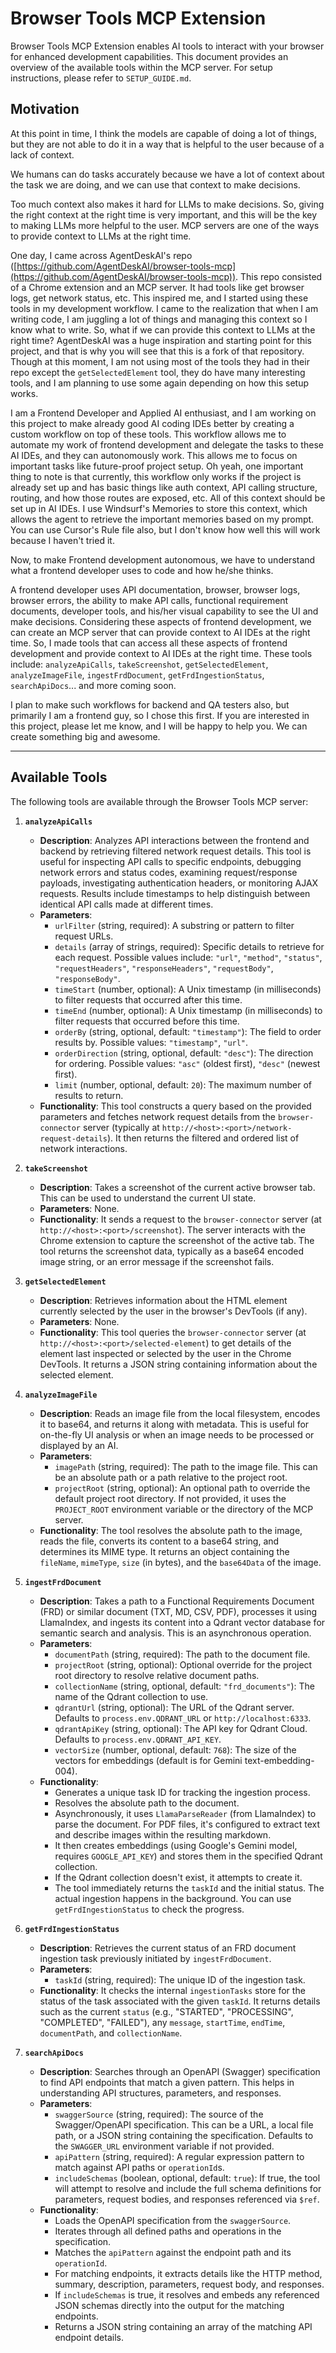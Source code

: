 # Browser Tools MCP Extension

Browser Tools MCP Extension enables AI tools to interact with your browser for enhanced development capabilities. This document provides an overview of the available tools within the MCP server. For setup instructions, please refer to `SETUP_GUIDE.md`.

## Motivation

At this point in time, I think the models are capable of doing a lot of things, but they are not able to do it in a way that is helpful to the user because of a lack of context.

We humans can do tasks accurately because we have a lot of context about the task we are doing, and we can use that context to make decisions.

Too much context also makes it hard for LLMs to make decisions. So, giving the right context at the right time is very important, and this will be the key to making LLMs more helpful to the user. MCP servers are one of the ways to provide context to LLMs at the right time.

One day, I came across AgentDeskAI's repo ([https://github.com/AgentDeskAI/browser-tools-mcp](https://github.com/AgentDeskAI/browser-tools-mcp)). This repo consisted of a Chrome extension and an MCP server. It had tools like get browser logs, get network status, etc. This inspired me, and I started using these tools in my development workflow. I came to the realization that when I am writing code, I am juggling a lot of things and managing this context so I know what to write. So, what if we can provide this context to LLMs at the right time? AgentDeskAI was a huge inspiration and starting point for this project, and that is why you will see that this is a fork of that repository. Though at this moment, I am not using most of the tools they had in their repo except the `getSelectedElement` tool, they do have many interesting tools, and I am planning to use some again depending on how this setup works.

I am a Frontend Developer and Applied AI enthusiast, and I am working on this project to make already good AI coding IDEs better by creating a custom workflow on top of these tools. This workflow allows me to automate my work of frontend development and delegate the tasks to these AI IDEs, and they can autonomously work. This allows me to focus on important tasks like future-proof project setup. Oh yeah, one important thing to note is that currently, this workflow only works if the project is already set up and has basic things like auth context, API calling structure, routing, and how those routes are exposed, etc. All of this context should be set up in AI IDEs. I use Windsurf's Memories to store this context, which allows the agent to retrieve the important memories based on my prompt. You can use Cursor's Rule file also, but I don't know how well this will work because I haven't tried it.

Now, to make Frontend development autonomous, we have to understand what a frontend developer uses to code and how he/she thinks.

A frontend developer uses API documentation, browser, browser logs, browser errors, the ability to make API calls, functional requirement documents, developer tools, and his/her visual capability to see the UI and make decisions. Considering these aspects of frontend development, we can create an MCP server that can provide context to AI IDEs at the right time. So, I made tools that can access all these aspects of frontend development and provide context to AI IDEs at the right time. These tools include: `analyzeApiCalls`, `takeScreenshot`, `getSelectedElement`, `analyzeImageFile`, `ingestFrdDocument`, `getFrdIngestionStatus`, `searchApiDocs`... and more coming soon.

I plan to make such workflows for backend and QA testers also, but primarily I am a frontend guy, so I chose this first. If you are interested in this project, please let me know, and I will be happy to help you. We can create something big and awesome.

---
## Available Tools

The following tools are available through the Browser Tools MCP server:

1.  **`analyzeApiCalls`**
    *   **Description**: Analyzes API interactions between the frontend and backend by retrieving filtered network request details. This tool is useful for inspecting API calls to specific endpoints, debugging network errors and status codes, examining request/response payloads, investigating authentication headers, or monitoring AJAX requests. Results include timestamps to help distinguish between identical API calls made at different times.
    *   **Parameters**:
        *   `urlFilter` (string, required): A substring or pattern to filter request URLs.
        *   `details` (array of strings, required): Specific details to retrieve for each request. Possible values include: `"url"`, `"method"`, `"status"`, `"requestHeaders"`, `"responseHeaders"`, `"requestBody"`, `"responseBody"`.
        *   `timeStart` (number, optional): A Unix timestamp (in milliseconds) to filter requests that occurred after this time.
        *   `timeEnd` (number, optional): A Unix timestamp (in milliseconds) to filter requests that occurred before this time.
        *   `orderBy` (string, optional, default: `"timestamp"`): The field to order results by. Possible values: `"timestamp"`, `"url"`.
        *   `orderDirection` (string, optional, default: `"desc"`): The direction for ordering. Possible values: `"asc"` (oldest first), `"desc"` (newest first).
        *   `limit` (number, optional, default: `20`): The maximum number of results to return.
    *   **Functionality**: This tool constructs a query based on the provided parameters and fetches network request details from the `browser-connector` server (typically at `http://<host>:<port>/network-request-details`). It then returns the filtered and ordered list of network interactions.

2.  **`takeScreenshot`**
    *   **Description**: Takes a screenshot of the current active browser tab. This can be used to understand the current UI state.
    *   **Parameters**: None.
    *   **Functionality**: It sends a request to the `browser-connector` server (at `http://<host>:<port>/screenshot`). The server interacts with the Chrome extension to capture the screenshot of the active tab. The tool returns the screenshot data, typically as a base64 encoded image string, or an error message if the screenshot fails.

3.  **`getSelectedElement`**
    *   **Description**: Retrieves information about the HTML element currently selected by the user in the browser's DevTools (if any).
    *   **Parameters**: None.
    *   **Functionality**: This tool queries the `browser-connector` server (at `http://<host>:<port>/selected-element`) to get details of the element last inspected or selected by the user in the Chrome DevTools. It returns a JSON string containing information about the selected element.

4.  **`analyzeImageFile`**
    *   **Description**: Reads an image file from the local filesystem, encodes it to base64, and returns it along with metadata. This is useful for on-the-fly UI analysis or when an image needs to be processed or displayed by an AI.
    *   **Parameters**:
        *   `imagePath` (string, required): The path to the image file. This can be an absolute path or a path relative to the project root.
        *   `projectRoot` (string, optional): An optional path to override the default project root directory. If not provided, it uses the `PROJECT_ROOT` environment variable or the directory of the MCP server.
    *   **Functionality**: The tool resolves the absolute path to the image, reads the file, converts its content to a base64 string, and determines its MIME type. It returns an object containing the `fileName`, `mimeType`, `size` (in bytes), and the `base64Data` of the image.

5.  **`ingestFrdDocument`**
    *   **Description**: Takes a path to a Functional Requirements Document (FRD) or similar document (TXT, MD, CSV, PDF), processes it using LlamaIndex, and ingests its content into a Qdrant vector database for semantic search and analysis. This is an asynchronous operation.
    *   **Parameters**:
        *   `documentPath` (string, required): The path to the document file.
        *   `projectRoot` (string, optional): Optional override for the project root directory to resolve relative document paths.
        *   `collectionName` (string, optional, default: `"frd_documents"`): The name of the Qdrant collection to use.
        *   `qdrantUrl` (string, optional): The URL of the Qdrant server. Defaults to `process.env.QDRANT_URL` or `http://localhost:6333`.
        *   `qdrantApiKey` (string, optional): The API key for Qdrant Cloud. Defaults to `process.env.QDRANT_API_KEY`.
        *   `vectorSize` (number, optional, default: `768`): The size of the vectors for embeddings (default is for Gemini text-embedding-004).
    *   **Functionality**:
        *   Generates a unique task ID for tracking the ingestion process.
        *   Resolves the absolute path to the document.
        *   Asynchronously, it uses `LlamaParseReader` (from LlamaIndex) to parse the document. For PDF files, it's configured to extract text and describe images within the resulting markdown.
        *   It then creates embeddings (using Google's Gemini model, requires `GOOGLE_API_KEY`) and stores them in the specified Qdrant collection.
        *   If the Qdrant collection doesn't exist, it attempts to create it.
        *   The tool immediately returns the `taskId` and the initial status. The actual ingestion happens in the background. You can use `getFrdIngestionStatus` to check the progress.

6.  **`getFrdIngestionStatus`**
    *   **Description**: Retrieves the current status of an FRD document ingestion task previously initiated by `ingestFrdDocument`.
    *   **Parameters**:
        *   `taskId` (string, required): The unique ID of the ingestion task.
    *   **Functionality**: It checks the internal `ingestionTasks` store for the status of the task associated with the given `taskId`. It returns details such as the current `status` (e.g., "STARTED", "PROCESSING", "COMPLETED", "FAILED"), any `message`, `startTime`, `endTime`, `documentPath`, and `collectionName`.

7.  **`searchApiDocs`**
    *   **Description**: Searches through an OpenAPI (Swagger) specification to find API endpoints that match a given pattern. This helps in understanding API structures, parameters, and responses.
    *   **Parameters**:
        *   `swaggerSource` (string, required): The source of the Swagger/OpenAPI specification. This can be a URL, a local file path, or a JSON string containing the specification. Defaults to the `SWAGGER_URL` environment variable if not provided.
        *   `apiPattern` (string, required): A regular expression pattern to match against API paths or `operationId`s.
        *   `includeSchemas` (boolean, optional, default: `true`): If true, the tool will attempt to resolve and include the full schema definitions for parameters, request bodies, and responses referenced via `$ref`.
    *   **Functionality**:
        *   Loads the OpenAPI specification from the `swaggerSource`.
        *   Iterates through all defined paths and operations in the specification.
        *   Matches the `apiPattern` against the endpoint path and its `operationId`.
        *   For matching endpoints, it extracts details like the HTTP method, summary, description, parameters, request body, and responses.
        *   If `includeSchemas` is true, it resolves and embeds any referenced JSON schemas directly into the output for the matching endpoints.
        *   Returns a JSON string containing an array of the matching API endpoint details.
